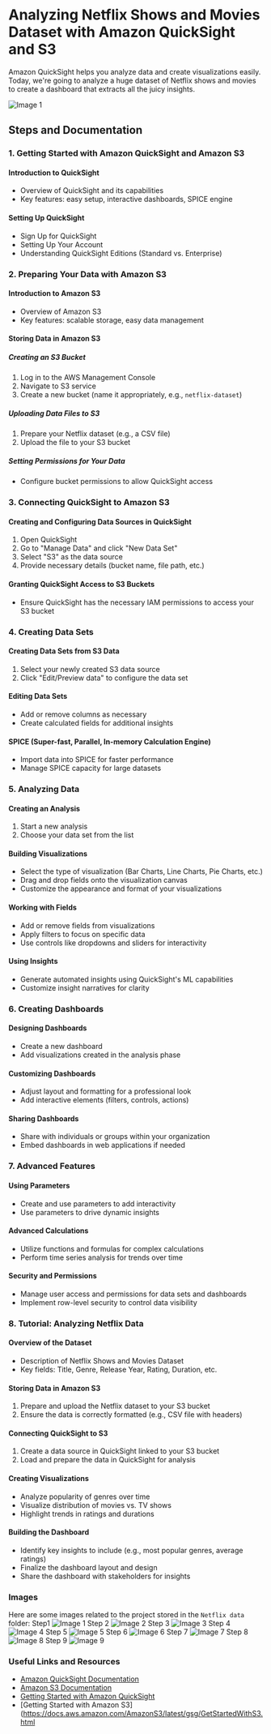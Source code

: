 # Analyzing Netflix Shows and Movies Dataset with Amazon QuickSight and S3

Amazon QuickSight helps you analyze data and create visualizations easily. Today, we're going to analyze a huge dataset of Netflix shows and movies to create a dashboard that extracts all the juicy insights.

![Image 1](Netflix%20data/1.jpg)

## Steps and Documentation


### 1. Getting Started with Amazon QuickSight and Amazon S3

#### Introduction to QuickSight
- Overview of QuickSight and its capabilities
- Key features: easy setup, interactive dashboards, SPICE engine

#### Setting Up QuickSight
- Sign Up for QuickSight
- Setting Up Your Account
- Understanding QuickSight Editions (Standard vs. Enterprise)

### 2. Preparing Your Data with Amazon S3

#### Introduction to Amazon S3
- Overview of Amazon S3
- Key features: scalable storage, easy data management

#### Storing Data in Amazon S3

##### Creating an S3 Bucket
1. Log in to the AWS Management Console
2. Navigate to S3 service
3. Create a new bucket (name it appropriately, e.g., `netflix-dataset`)

##### Uploading Data Files to S3
1. Prepare your Netflix dataset (e.g., a CSV file)
2. Upload the file to your S3 bucket

##### Setting Permissions for Your Data
- Configure bucket permissions to allow QuickSight access

### 3. Connecting QuickSight to Amazon S3

#### Creating and Configuring Data Sources in QuickSight
1. Open QuickSight
2. Go to "Manage Data" and click "New Data Set"
3. Select "S3" as the data source
4. Provide necessary details (bucket name, file path, etc.)

#### Granting QuickSight Access to S3 Buckets
- Ensure QuickSight has the necessary IAM permissions to access your S3 bucket

### 4. Creating Data Sets

#### Creating Data Sets from S3 Data
1. Select your newly created S3 data source
2. Click "Edit/Preview data" to configure the data set

#### Editing Data Sets
- Add or remove columns as necessary
- Create calculated fields for additional insights

#### SPICE (Super-fast, Parallel, In-memory Calculation Engine)
- Import data into SPICE for faster performance
- Manage SPICE capacity for large datasets

### 5. Analyzing Data

#### Creating an Analysis
1. Start a new analysis
2. Choose your data set from the list

#### Building Visualizations
- Select the type of visualization (Bar Charts, Line Charts, Pie Charts, etc.)
- Drag and drop fields onto the visualization canvas
- Customize the appearance and format of your visualizations

#### Working with Fields
- Add or remove fields from visualizations
- Apply filters to focus on specific data
- Use controls like dropdowns and sliders for interactivity

#### Using Insights
- Generate automated insights using QuickSight's ML capabilities
- Customize insight narratives for clarity

### 6. Creating Dashboards

#### Designing Dashboards
- Create a new dashboard
- Add visualizations created in the analysis phase

#### Customizing Dashboards
- Adjust layout and formatting for a professional look
- Add interactive elements (filters, controls, actions)

#### Sharing Dashboards
- Share with individuals or groups within your organization
- Embed dashboards in web applications if needed

### 7. Advanced Features

#### Using Parameters
- Create and use parameters to add interactivity
- Use parameters to drive dynamic insights

#### Advanced Calculations
- Utilize functions and formulas for complex calculations
- Perform time series analysis for trends over time

#### Security and Permissions
- Manage user access and permissions for data sets and dashboards
- Implement row-level security to control data visibility

### 8. Tutorial: Analyzing Netflix Data

#### Overview of the Dataset
- Description of Netflix Shows and Movies Dataset
- Key fields: Title, Genre, Release Year, Rating, Duration, etc.

#### Storing Data in Amazon S3
1. Prepare and upload the Netflix dataset to your S3 bucket
2. Ensure the data is correctly formatted (e.g., CSV file with headers)

#### Connecting QuickSight to S3
1. Create a data source in QuickSight linked to your S3 bucket
2. Load and prepare the data in QuickSight for analysis

#### Creating Visualizations
- Analyze popularity of genres over time
- Visualize distribution of movies vs. TV shows
- Highlight trends in ratings and durations

#### Building the Dashboard
- Identify key insights to include (e.g., most popular genres, average ratings)
- Finalize the dashboard layout and design
- Share the dashboard with stakeholders for insights

### Images

Here are some images related to the project stored in the `Netflix data` folder:
Step1
![Image 1](Netflix%20data/1.jpg)
Step 2
![Image 2](Netflix%20data/2.jpg)
Step 3
![Image 3](Netflix%20data/3.jpg)
Step 4
![Image 4](Netflix%20data/4.jpg)
Step 5
![Image 5](Netflix%20data/5.jpg)
Step 6
![Image 6](Netflix%20data/6.jpg)
Step 7
![Image 7](Netflix%20data/7.jpg)
Step 8
![Image 8](Netflix%20data/8.jpg)
Step 9
![Image 9](Netflix%20data/9.jpg)

### Useful Links and Resources
- [Amazon QuickSight Documentation](https://docs.aws.amazon.com/quicksight/index.html)
- [Amazon S3 Documentation](https://docs.aws.amazon.com/s3/index.html)
- [Getting Started with Amazon QuickSight](https://docs.aws.amazon.com/quicksight/latest/user/welcome.html)
- [Getting Started with Amazon S3](https://docs.aws.amazon.com/AmazonS3/latest/gsg/GetStartedWithS3.html
